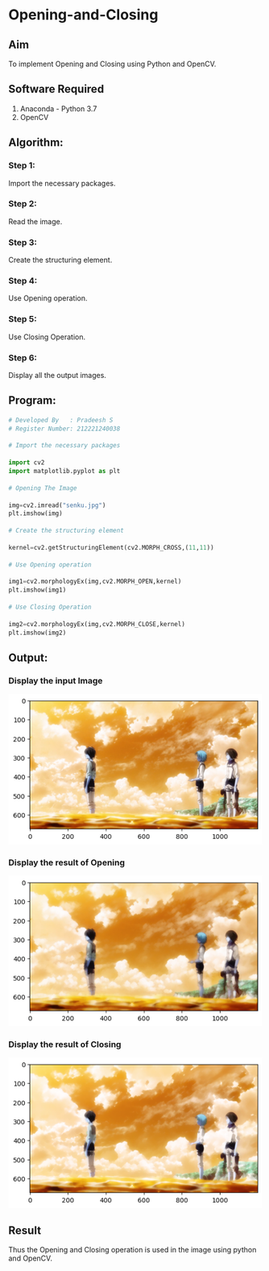 # Opening-and-Closing

## Aim

To implement Opening and Closing using Python and OpenCV.

## Software Required

1. Anaconda - Python 3.7
2. OpenCV

## Algorithm:

### Step 1:

Import the necessary packages.

### Step 2:

Read the image.

### Step 3:

Create the structuring element.

### Step 4:

Use Opening operation.

### Step 5:

Use Closing Operation.

### Step 6:

Display all the output images.

## Program:

```Python
# Developed By   : Pradeesh S
# Register Number: 212221240038

# Import the necessary packages

import cv2
import matplotlib.pyplot as plt

# Opening The Image

img=cv2.imread("senku.jpg")
plt.imshow(img)

# Create the structuring element

kernel=cv2.getStructuringElement(cv2.MORPH_CROSS,(11,11))

# Use Opening operation

img1=cv2.morphologyEx(img,cv2.MORPH_OPEN,kernel)
plt.imshow(img1)

# Use Closing Operation

img2=cv2.morphologyEx(img,cv2.MORPH_CLOSE,kernel)
plt.imshow(img2)

```

## Output:

### Display the input Image

![output](ss1.png)

### Display the result of Opening

![output](ss2.png)

### Display the result of Closing

![output](ss3.png)

## Result

Thus the Opening and Closing operation is used in the image using python and OpenCV.
